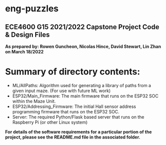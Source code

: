 # eng-puzzles
## ECE4600 G15 2021/2022 Capstone Project Code & Design Files
**As prepared by: Rowen Guncheon, Nicolas Hince, David Stewart, Lin Zhan on March 18/2022**
# Summary of directory contents:
- ML/AllPaths:  Algorithm used for generating a library of paths from a given input maze.  (For use with future ML work)
- ESP32/Main_Firmware:  The main firmware that runs on the ESP32 SOC within the Maze Unit.
- ESP32/Addressing_Firmware:  The initial Hall sensor address programming firmware that runs on the ESP32 SOC.
- Server:  The required Python/Flask based server that runs on the Raspberry Pi (or other Linux system)

**For details of the software requirements for a particular portion of the project, please see the README.md file in the associated folder.**
